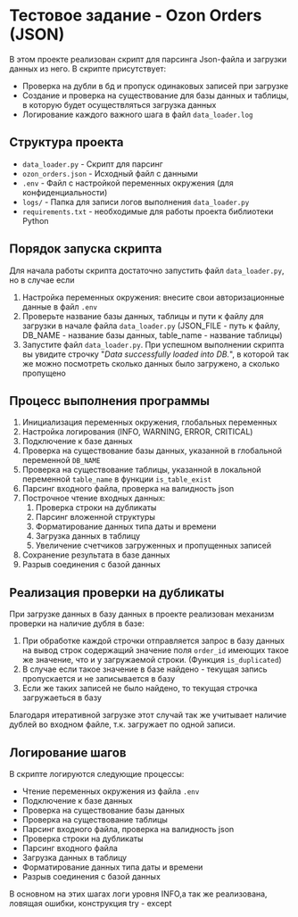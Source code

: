 # Тестовое задание - Ozon Orders (JSON) 

В этом проекте реализован скрипт для парсинга Json-файла и загрузки данных из него.
В скрипте присутствует:
 - Проверка на дубли в бд и пропуск одинаковых записей при загрузке
 - Создание и проверка на существование для базы данных и таблицы, в которую будет осуществляться загрузка данных
 - Логирование каждого важного шага в файл `data_loader.log`
## Структура проекта

- `data_loader.py` - Скрипт для парсинг
- `ozon_orders.json` - Исходный файл с данными
- `.env` - Файл с настройкой переменных окружения (для конфиденциальности)
- `logs/` - Папка для записи логов выполнения `data_loader.py`
- `requirements.txt` - необходимые для работы проекта библиотеки Python

## Порядок запуска скрипта
Для начала работы скрипта достаточно запустить файл `data_loader.py`, но в случае если

1. Настройка переменных окружения: внесите свои авторизационные данные в файл `.env`
2. Проверьте название базы данных, таблицы и пути к файлу для загрузки в начале файла `data_loader.py`
   (JSON_FILE - путь к файлу, DB_NAME - название базы данных, table_name - название таблицы)
3. Запустите файл `data_loader.py`. При успешном выполнении скрипта вы увидите строчку "*Data successfully loaded into DB.*",
   в которой так же можно посмотреть сколько данных было загружено, а сколько пропущено

## Процесс выполнения программы

1. Инициализация переменных окружения, глобальных переменных
2. Настройка логирования (INFO, WARNING, ERROR, CRITICAL)
3. Подключение к базе данных
4. Проверка на существование базы данных, указанной в глобальной переменной `DB_NAME`
5. Проверка на существование таблицы, указанной в локальной переменной `table_name` в функции `is_table_exist`
6. Парсинг входного файла, проверка на валидность json
7. Построчное чтение входных данных: 
   1. Проверка строки на дубликаты
   2. Парсинг вложенной структуры
   3. Форматирование данных типа даты и времени
   3. Загрузка данных в таблицу
   4. Увеличение счетчиков загруженных и пропущенных записей
8. Сохранение результата в базе данных
9. Разрыв соединения с базой данных


## Реализация проверки на дубликаты
При загрузке данных в базу данных в проекте реализован механизм проверки на наличие дубля в базе:
1. При обработке каждой строчки отправляется запрос в базу данных на вывод строк содержащий значение поля `order_id` 
   имеющих такое же значение, что и у загружаемой строки. (Функция `is_duplicated`)
2. В случае если такое значение в базе найдено - текущая запись пропускается и не записывается в базу
3. Если же таких записей не было найдено, то текущая строчка загружaеться в базу

Благодаря итеративной загрузке этот случай так же учитывает наличие дублей во входном файле, т.к. загружает по одной записи.

## Логирование шагов

В скрипте логируются следующие процессы:
- Чтение переменных окружения из файла `.env`
- Подключение к базе данных
- Проверка на существование базы данных
- Проверка на существование таблицы
- Парсинг входного файла, проверка на валидность json
- Проверка строки на дубликаты
- Парсинг входного файла
- Загрузка данных в таблицу
- Форматирование данных типа даты и времени
- Разрыв соединения с базой данных

В основном на этих шагах логи уровня INFO,а так же реализована, ловящая ошибки, конструкция try - except 